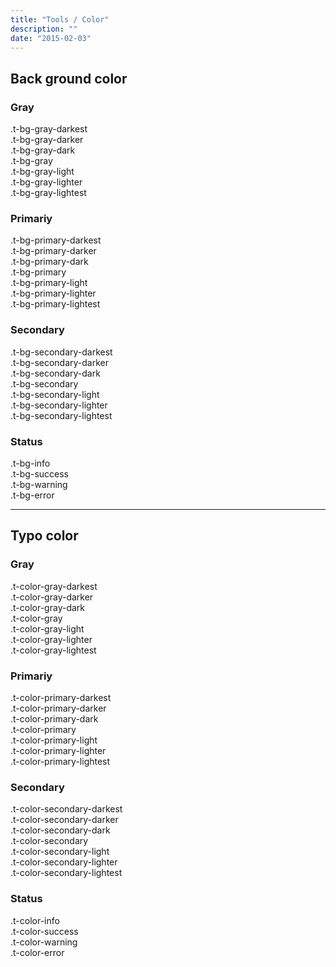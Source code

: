 ```yaml
---
title: "Tools / Color"
description: ""
date: "2015-02-03"
---
```

<div class="Container">
  <h2>Back ground color</h2>

  <h3>Gray</h3>
  <div class="t-bg-gray-darkest test-height-60 t-color-white">.t-bg-gray-darkest</div>
  <div class="t-bg-gray-darker test-height-60">.t-bg-gray-darker</div>
  <div class="t-bg-gray-dark test-height-60">.t-bg-gray-dark</div>
  <div class="t-bg-gray test-height-60">.t-bg-gray</div>
  <div class="t-bg-gray-light test-height-60">.t-bg-gray-light</div>
  <div class="t-bg-gray-lighter test-height-60">.t-bg-gray-lighter</div>
  <div class="t-bg-gray-lightest test-height-60">.t-bg-gray-lightest</div>

  <h3>Primariy</h3>
  <div class="t-bg-primary-darkest test-height-60 t-color-white">.t-bg-primary-darkest</div>
  <div class="t-bg-primary-darker test-height-60">.t-bg-primary-darker</div>
  <div class="t-bg-primary-dark test-height-60">.t-bg-primary-dark</div>
  <div class="t-bg-primary test-height-60">.t-bg-primary</div>
  <div class="t-bg-primary-light test-height-60">.t-bg-primary-light</div>
  <div class="t-bg-primary-lighter test-height-60">.t-bg-primary-lighter</div>
  <div class="t-bg-primary-lightest test-height-60">.t-bg-primary-lightest</div>

  <h3>Secondary</h3>
  <div class="t-bg-secondary-darkest test-height-60 t-color-white">.t-bg-secondary-darkest</div>
  <div class="t-bg-secondary-darker test-height-60 t-color-white">.t-bg-secondary-darker</div>
  <div class="t-bg-secondary-dark test-height-60 t-color-white">.t-bg-secondary-dark</div>
  <div class="t-bg-secondary test-height-60 t-color-white">.t-bg-secondary</div>
  <div class="t-bg-secondary-light test-height-60 t-color-white">.t-bg-secondary-light</div>
  <div class="t-bg-secondary-lighter test-height-60 t-color-white">.t-bg-secondary-lighter</div>
  <div class="t-bg-secondary-lightest test-height-60 t-color-white">.t-bg-secondary-lightest</div>

  <h3>Status</h3>
  <div class="t-bg-info test-height-60 t-color-white">.t-bg-info</div>
  <div class="t-bg-success test-height-60 t-color-white">.t-bg-success</div>
  <div class="t-bg-warning test-height-60 t-color-white">.t-bg-warning</div>
  <div class="t-bg-error test-height-60 t-color-white">.t-bg-error</div>

  <hr>

  <h2>Typo color</h2>

  <h3>Gray</h3>

  <div class="t-color-gray-darkest">.t-color-gray-darkest</div>
  <div class="t-color-gray-darker">.t-color-gray-darker</div>
  <div class="t-color-gray-dark">.t-color-gray-dark</div>
  <div class="t-color-gray">.t-color-gray</div>
  <div class="t-color-gray-light">.t-color-gray-light</div>
  <div class="t-color-gray-lighter">.t-color-gray-lighter</div>
  <div class="t-color-gray-lightest">.t-color-gray-lightest</div>


  <h3>Primariy</h3>

  <div class="t-color-primary-darkest">.t-color-primary-darkest</div>
  <div class="t-color-primary-darker">.t-color-primary-darker</div>
  <div class="t-color-primary-dark">.t-color-primary-dark</div>
  <div class="t-color-primary">.t-color-primary</div>
  <div class="t-color-primary-light">.t-color-primary-light</div>
  <div class="t-color-primary-lighter">.t-color-primary-lighter</div>
  <div class="t-color-primary-lightest">.t-color-primary-lightest</div>

  <h3>Secondary</h3>

  <div class="t-color-secondary-darkest">.t-color-secondary-darkest</div>
  <div class="t-color-secondary-darker">.t-color-secondary-darker</div>
  <div class="t-color-secondary-dark">.t-color-secondary-dark</div>
  <div class="t-color-secondary">.t-color-secondary</div>
  <div class="t-color-secondary-light">.t-color-secondary-light</div>
  <div class="t-color-secondary-lighter">.t-color-secondary-lighter</div>
  <div class="t-color-secondary-lightest">.t-color-secondary-lightest</div>

  <h3>Status</h3>
  <div class="t-color-info">.t-color-info</div>
  <div class="t-color-success">.t-color-success</div>
  <div class="t-color-warning">.t-color-warning</div>
  <div class="t-color-error">.t-color-error</div>


</div>
